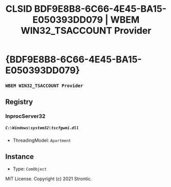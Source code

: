 ﻿---
title: "CLSID BDF9E8B8-6C66-4E45-BA15-E050393DD079 | WBEM WIN32_TSACCOUNT Provider"
excerpt: What is COM-Object CLSID BDF9E8B8-6C66-4E45-BA15-E050393DD079?
---

# {BDF9E8B8-6C66-4E45-BA15-E050393DD079}

### `WBEM WIN32_TSACCOUNT Provider`

## Registry


### InprocServer32

##### `C:\Windows\system32\tscfgwmi.dll`
* ThreadingModel: `Apartment`

## Instance

* Type: `ComObject`

MIT License. Copyright (c) 2021 Strontic.


